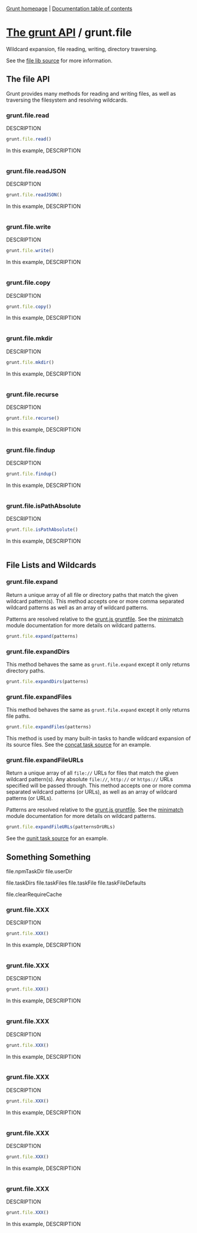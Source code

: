 [Grunt homepage](https://github.com/cowboy/grunt) | [Documentation table of contents](toc.md)

# [The grunt API](api.md) / grunt.file

Wildcard expansion, file reading, writing, directory traversing.

See the [file lib source](../lib/grunt/file.js) for more information.

## The file API
Grunt provides many methods for reading and writing files, as well as traversing the filesystem and resolving wildcards.

### grunt.file.read
DESCRIPTION

```javascript
grunt.file.read()
```

In this example, DESCRIPTION

```javascript
```

### grunt.file.readJSON
DESCRIPTION

```javascript
grunt.file.readJSON()
```

In this example, DESCRIPTION

```javascript
```

### grunt.file.write
DESCRIPTION

```javascript
grunt.file.write()
```

In this example, DESCRIPTION

```javascript
```

### grunt.file.copy
DESCRIPTION

```javascript
grunt.file.copy()
```

In this example, DESCRIPTION

```javascript
```

### grunt.file.mkdir
DESCRIPTION

```javascript
grunt.file.mkdir()
```

In this example, DESCRIPTION

```javascript
```

### grunt.file.recurse
DESCRIPTION

```javascript
grunt.file.recurse()
```

In this example, DESCRIPTION

```javascript
```

### grunt.file.findup
DESCRIPTION

```javascript
grunt.file.findup()
```

In this example, DESCRIPTION

```javascript
```

### grunt.file.isPathAbsolute
DESCRIPTION

```javascript
grunt.file.isPathAbsolute()
```

In this example, DESCRIPTION

```javascript
```

## File Lists and Wildcards

### grunt.file.expand
Return a unique array of all file or directory paths that match the given wildcard pattern(s). This method accepts one or more comma separated wildcard patterns as well as an array of wildcard patterns.

Patterns are resolved relative to the [grunt.js gruntfile](configuring.md). See the [minimatch](https://github.com/isaacs/minimatch) module documentation for more details on wildcard patterns.

```javascript
grunt.file.expand(patterns)
```

### grunt.file.expandDirs
This method behaves the same as `grunt.file.expand` except it only returns directory paths.

```javascript
grunt.file.expandDirs(patterns)
```

### grunt.file.expandFiles
This method behaves the same as `grunt.file.expand` except it only returns file paths.

```javascript
grunt.file.expandFiles(patterns)
```

This method is used by many built-in tasks to handle wildcard expansion of its source files. See the [concat task source](../tasks/concat.md) for an example.

### grunt.file.expandFileURLs
Return a unique array of all `file://` URLs for files that match the given wildcard pattern(s). Any absolute `file://`, `http://` or `https://` URLs specified will be passed through. This method accepts one or more comma separated wildcard patterns (or URLs), as well as an array of wildcard patterns (or URLs).

Patterns are resolved relative to the [grunt.js gruntfile](configuring.md). See the [minimatch](https://github.com/isaacs/minimatch) module documentation for more details on wildcard patterns.

```javascript
grunt.file.expandFileURLs(patternsOrURLs)
```

See the [qunit task source](../tasks/qunit.js) for an example.

## Something Something

file.npmTaskDir
file.userDir

file.taskDirs
file.taskFiles
file.taskFile
file.taskFileDefaults

file.clearRequireCache


### grunt.file.XXX
DESCRIPTION

```javascript
grunt.file.XXX()
```

In this example, DESCRIPTION

```javascript
```

### grunt.file.XXX
DESCRIPTION

```javascript
grunt.file.XXX()
```

In this example, DESCRIPTION

```javascript
```

### grunt.file.XXX
DESCRIPTION

```javascript
grunt.file.XXX()
```

In this example, DESCRIPTION

```javascript
```

### grunt.file.XXX
DESCRIPTION

```javascript
grunt.file.XXX()
```

In this example, DESCRIPTION

```javascript
```

### grunt.file.XXX
DESCRIPTION

```javascript
grunt.file.XXX()
```

In this example, DESCRIPTION

```javascript
```

### grunt.file.XXX
DESCRIPTION

```javascript
grunt.file.XXX()
```

In this example, DESCRIPTION

```javascript
```
